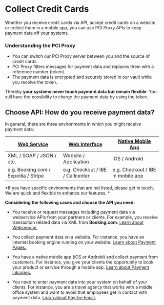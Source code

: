 # Collect Credit Cards

Whether you receive credit cards via API, accept credit cards on a website or collect them in a mobile app, you can use PCI Proxy APIs to keep payment data off your systems.

### Understanding the PCI Proxy

- You can switch our PCI Proxy server between you and the source of credit cards.
- PCI Proxy filters messages for payment data and replaces them with a reference number (token).
- The payment data is encrypted and securely stored in our vault while you receive the token. 

Thereby **your systems never touch payment data but remain flexible**. You still have the possibility to charge the payment data by using the token.



## Choose API: How do you receive payment data?

In general, there are three environments in which you might receive payment data:

| **[Web Service](webservice.html)** | **[Web Interface](website-application.html)** | **[Native Mobile App](mobile-app.html)** |
| -- | -- | -- |
| XML / SOAP / JSON / etc. | Website / Application | iOS / Android |
| e.g. Booking.com / Expedia / Stripe | e.g. Checkout / IBE / Callcenter | e.g. Checkout / IBE in mobile app |


*If you have specific environments that are not listed, please get in touch. We are quick and flexible to enhance our features. *


**Considering the following cases and choose the API you need:**

 - You receive or request messages including payment data via webservice APIs from your partners or clients. For example, you receive transaction related data via XML from **Booking.com**. [Learn about Webservice.](webservice.html)
 
 - You collect payment data on a website. For instance, you have an Internet booking engine running on your website. [Learn about Payment Pages.](website-application.html)
 
 - You have a native mobile app (iOS or Android) and collect payment from customers. For instance, you give your clients the opportunity to book your product or service through a mobile app. [Learn about Payment Libraries.](mobile-app.html)
 
 - You need to enter payment data into your system on behalf of your clients. For instance, you are a travel agency that works with a middle office system and want to avoid that employees get in contact with payment data. [Learn about Pay-by-Email.](paybyemail)